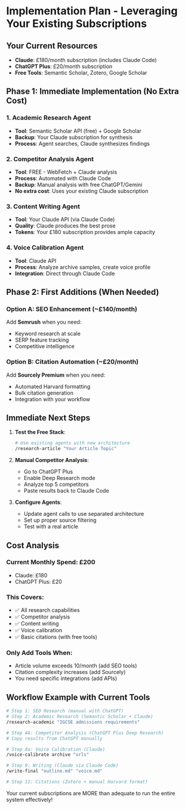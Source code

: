 # Implementation Plan - Leveraging Your Existing Subscriptions

## Your Current Resources
- **Claude**: £180/month subscription (includes Claude Code)
- **ChatGPT Plus**: £20/month subscription
- **Free Tools**: Semantic Scholar, Zotero, Google Scholar

## Phase 1: Immediate Implementation (No Extra Cost)

### 1. Academic Research Agent
- **Tool**: Semantic Scholar API (free) + Google Scholar
- **Backup**: Your Claude subscription for synthesis
- **Process**: Agent searches, Claude synthesizes findings

### 2. Competitor Analysis Agent  
- **Tool**: FREE - WebFetch + Claude analysis
- **Process**: Automated with Claude Code
- **Backup**: Manual analysis with free ChatGPT/Gemini
- **No extra cost**: Uses your existing Claude subscription

### 3. Content Writing Agent
- **Tool**: Your Claude API (via Claude Code)
- **Quality**: Claude produces the best prose
- **Tokens**: Your £180 subscription provides ample capacity

### 4. Voice Calibration Agent
- **Tool**: Claude API
- **Process**: Analyze archive samples, create voice profile
- **Integration**: Direct through Claude Code

## Phase 2: First Additions (When Needed)

### Option A: SEO Enhancement (~£140/month)
Add **Semrush** when you need:
- Keyword research at scale
- SERP feature tracking
- Competitive intelligence

### Option B: Citation Automation (~£20/month)
Add **Sourcely Premium** when you need:
- Automated Harvard formatting
- Bulk citation generation
- Integration with your workflow

## Immediate Next Steps

1. **Test the Free Stack**:
   ```bash
   # Use existing agents with new architecture
   /research-article "Your Article Topic"
   ```

2. **Manual Competitor Analysis**:
   - Go to ChatGPT Plus
   - Enable Deep Research mode
   - Analyze top 5 competitors
   - Paste results back to Claude Code

3. **Configure Agents**:
   - Update agent calls to use separated architecture
   - Set up proper source filtering
   - Test with a real article

## Cost Analysis

### Current Monthly Spend: £200
- Claude: £180
- ChatGPT Plus: £20

### This Covers:
- ✅ All research capabilities
- ✅ Competitor analysis
- ✅ Content writing
- ✅ Voice calibration
- ✅ Basic citations (with free tools)

### Only Add Tools When:
- Article volume exceeds 10/month (add SEO tools)
- Citation complexity increases (add Sourcely)
- You need specific integrations (add APIs)

## Workflow Example with Current Tools

```bash
# Step 1: SEO Research (manual with ChatGPT)
# Step 2: Academic Research (Semantic Scholar + Claude)
/research-academic "IGCSE admissions requirements"

# Step 4A: Competitor Analysis (ChatGPT Plus Deep Research)
# Copy results from ChatGPT manually

# Step 8a: Voice Calibration (Claude)
/voice-calibrate archive "urls"

# Step 9: Writing (Claude via Claude Code)
/write-final "outline.md" "voice.md"

# Step 11: Citations (Zotero + manual Harvard format)
```

Your current subscriptions are MORE than adequate to run the entire system effectively!